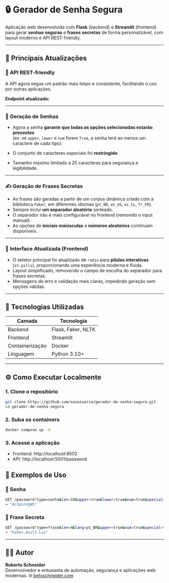 # 🔒 Gerador de Senha Segura

Aplicação web desenvolvida com **Flask** (backend) e **Streamlit** (frontend) para gerar **senhas seguras** e **frases secretas** de forma personalizável, com layout moderno e API REST-friendly.

---

## 🚀 Principais Atualizações

### 🔗 **API REST-friendly**
A API agora segue um padrão mais limpo e consistente, facilitando o uso por outras aplicações.

**Endpoint atualizado:**

---

### 🧩 **Geração de Senhas**
- Agora a senha **garante que todas as opções selecionadas estarão presentes**  
  (ex: se `upper`, `lower` e `num` forem `True`, a senha terá ao menos um caractere de cada tipo).
- O conjunto de caracteres especiais foi **restringido**.

- Tamanho máximo limitado a 25 caracteres para segurança e legibilidade.

---

### ✍️ **Geração de Frases Secretas**
- As frases são geradas a partir de um corpus dinâmico criado com a biblioteca `Faker`, em diferentes idiomas (`pt_BR`, `en_US`, `es_CL`, `fr_FR`).
- Sempre inclui **um separador aleatório** sorteado.
- O separador não é mais configurável no frontend (removido o input manual).
- As opções de **iniciais maiúsculas** e **números aleatórios** continuam disponíveis.

---

### 💅 **Interface Atualizada (Frontend)**
- O seletor principal foi atualizado de `radio` para **pílulas interativas** (`st.pills`), proporcionando uma experiência moderna e fluida.
- Layout simplificado, removendo o campo de escolha do separador para frases secretas.
- Mensagens de erro e validação mais claras, impedindo geração sem opções válidas.

---

## 🧠 Tecnologias Utilizadas

| Camada | Tecnologia |
|---------|-------------|
| Backend | Flask, Faker, NLTK |
| Frontend | Streamlit |
| Containerização | Docker |
| Linguagem | Python 3.10+ |

---

## ⚙️ Como Executar Localmente

### 1. Clone o repositório
```bash
git clone https://github.com/seuusuario/gerador-de-senha-segura.git
cd gerador-de-senha-segura
```

### 2. Suba os containers
```bash
docker compose up -d
```

### 3. Acesse a aplicação
- Frontend: http://localhost:8502
- API: http://localhost:5001/password

## 🧪 Exemplos de Uso
### 🔐 Senha
```bash
GET /password?type=senha&len=10&upper=true&lower=true&num=true&special=false
→ "Ac3pLnVgWh"
```

### 💬 Frase Secreta
```bash
GET /password?type=frase&len=4&lang=pt_BR&upper=true&num=true&special=true
→ "Dados.Azul3.Luz"
```

---

## 👨‍💻 Autor
**Roberto Schneider**  
Desenvolvedor e entusiasta de automação, segurança e aplicações web modernas.
🌐 [betoschneider.com](https://betoschneider.com)